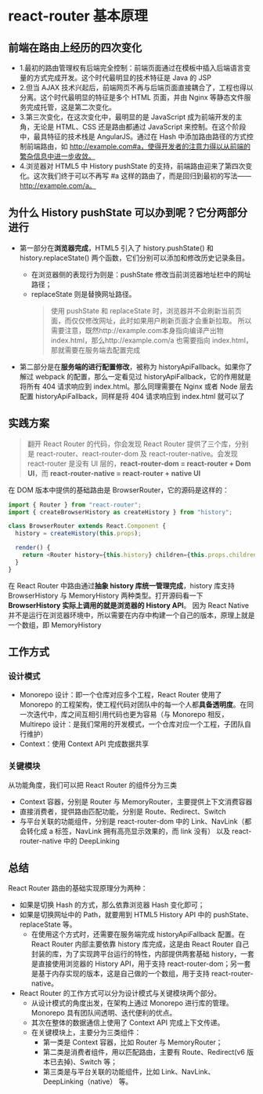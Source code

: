 # react-router 基本原理

## 前端在路由上经历的四次变化

-   1.最初的路由管理权有后端完全控制：前端页面通过在模板中插入后端语言变量的方式完成开发。这个时代最明显的技术特征是 Java 的 JSP
-   2.但当 AJAX 技术兴起后，前端网页不再与后端页面直接耦合了，工程也得以分离。这个时代最明显的特征是多个 HTML 页面，并由 Nginx 等静态文件服务完成托管，这是第二次变化。
-   3.第三次变化，在这次变化中，最明显的是 JavaScript 成为前端开发的主角，无论是 HTML、CSS 还是路由都通过 JavaScript 来控制。在这个阶段中，最具特征的技术栈是 AngularJS。通过在 Hash 中添加路由路径的方式控制前端路由，如 http://example.com#a，使得开发者的注意力得以从前端的繁杂信息中进一步收敛。
-   4.浏览器对 HTML5 中 History pushState 的支持，前端路由迎来了第四次变化。这次我们终于可以不再写 #a 这样的路由了，而是回归到最初的写法——http://example.com/a。

## 为什么 History pushState 可以办到呢？它分两部分进行

-   第一部分在**浏览器完成**，HTML5 引入了 history.pushState() 和 history.replaceState() 两个函数，它们分别可以添加和修改历史记录条目。

    -   在浏览器侧的表现行为则是：pushState 修改当前浏览器地址栏中的网址路径；
    -   replaceState 则是替换网址路径。
        > 使用 pushState 和 replaceState 时，浏览器并不会刷新当前页面，而仅仅修改网址，此时如果用户刷新页面才会重新拉取。 所以需要注意，既然http://example.com本身指向编译产出物 index.html，那么http://example.com/a 也需要指向 index.html，那就需要在服务端去配置完成

-   第二部分是在**服务端的进行配置修改**，被称为 historyApiFallback。如果你了解过 webpack 的配置，那么一定看见过 historyApiFallback，它的作用就是将所有 404 请求响应到 index.html。那么同理需要在 Nginx 或者 Node 层去配置 historyApiFallback，同样是将 404 请求响应到 index.html 就可以了

## 实践方案

> 翻开 React Router 的代码，你会发现 React Router 提供了三个库，分别是 react-router、react-router-dom 及 react-router-native。会发现 react-router 是没有 UI 层的，**react-router-dom = react-router + Dom UI**，而 **react-router-native = react-router + native UI**

在 DOM 版本中提供的基础路由是 BrowserRouter，它的源码是这样的：

```Javascript
import { Router } from "react-router";
import { createBrowserHistory as createHistory } from "history";

class BrowserRouter extends React.Component {
  history = createHistory(this.props);

  render() {
    return <Router history={this.history} children={this.props.children} />;
  }
}

```

在 React Router 中路由通过**抽象 history 库统一管理完成**，history 库支持 BrowserHistory 与 MemoryHistory 两种类型。打开源码看一下 **BrowserHistory 实际上调用的就是浏览器的 History API**。
因为 React Native 并不是运行在浏览器环境中，所以需要在内存中构建一个自己的版本，原理上就是一个数组，即 MemoryHistory

## 工作方式

### 设计模式

-   Monorepo 设计：即一个仓库对应多个工程，React Router 使用了 Monorepo 的工程架构，使工程代码对团队中的每一个人都**具备透明度**。在同一次迭代中，库之间互相引用代码也更为容易（与 Monorepo 相反，Multirepo 设计：是我们常用的开发模式，一个仓库对应一个工程，子团队自行维护）
-   Context：使用 Context API 完成数据共享

### 关键模块

从功能角度，我们可以把 React Router 的组件分为三类

-   Context 容器，分别是 Router 与 MemoryRouter，主要提供上下文消费容器
-   直接消费者，提供路由匹配功能，分别是 Route、Redirect、Switch
-   与平台关联的功能组件，分别是 react-router-dom 中的 Link、NavLink（都会转化成 a 标签，NavLink 拥有高亮显示效果的，而 link 没有） 以及 react-router-native 中的 DeepLinking

## 总结

React Router 路由的基础实现原理分为两种：

-   如果是切换 Hash 的方式，那么依靠浏览器 Hash 变化即可；
-   如果是切换网址中的 Path，就要用到 HTML5 History API 中的 pushState、replaceState 等。
    -   在使用这个方式时，还需要在服务端完成 historyApiFallback 配置。在 React Router 内部主要依靠 history 库完成，这是由 React Router 自己封装的库，为了实现跨平台运行的特性，内部提供两套基础 history，一套是直接使用浏览器的 History API，用于支持 react-router-dom；另一套是基于内存实现的版本，这是自己做的一个数组，用于支持 react-router-native。
-   React Router 的工作方式可以分为设计模式与关键模块两个部分。
    -   从设计模式的角度出发，在架构上通过 Monorepo 进行库的管理。Monorepo 具有团队间透明、迭代便利的优点。
    -   其次在整体的数据通信上使用了 Context API 完成上下文传递。
    -   在关键模块上，主要分为三类组件：
        -   第一类是 Context 容器，比如 Router 与 MemoryRouter；
        -   第二类是消费者组件，用以匹配路由，主要有 Route、Redirect(v6 版本已去掉)、Switch 等；
        -   第三类是与平台关联的功能组件，比如 Link、NavLink、DeepLinking（native） 等。
